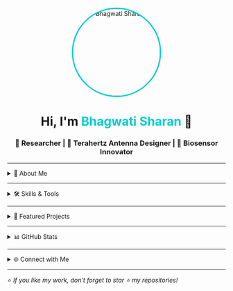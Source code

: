 <!-- Profile Picture -->
<p align="center">
  <img src="https://github.com/bsharan-lab/bsharan-lab.github.io/main/Sharan.jpeg" alt="Bhagwati Sharan" width="200" style="border-radius:50%; border: 3px solid #00CED1;">
</p>

<h1 align="center">Hi, I'm <span style="color:#00CED1;">Bhagwati Sharan</span> 👋</h1>
<h3 align="center">🔬 Researcher | 📡 Terahertz Antenna Designer | 🧪 Biosensor Innovator</h3>

---

<details>
<summary>🚀 About Me</summary>
<br>

- 🎓 Researcher in **Terahertz Antenna Design** & **Biosensors**  
- 💻 Passionate about **COMSOL**, **CST Studio**, **ADS**, and **HFSS**  
- 📚 Currently exploring **Deep Learning** for biomedical applications  
- ✨ Dedicated to merging **healthcare** and **technology** for impactful innovations  

</details>

---

<details>
<summary>🛠 Skills & Tools</summary>
<br>

**💻 Programming:** Python, MATLAB  
**🛰 Simulation Tools:** CST Studio, COMSOL Multiphysics, ADS Software, HFSS Software  
**📡 Technologies:** Antenna Design, Channel Modeling, Biosensing, SPR Sensors  

</details>

---

<details>
<summary>📂 Featured Projects</summary>
<br>

🔹 [**Terahertz SRR Biosensor for Cardiac Biomarker Detection**](https://github.com/yourusername/project-link)  
🔹 [**Surface Plasmon Resonance-Based Biosensor Simulation**](https://github.com/yourusername/project-link)  
🔹 [**MIMO Antenna Channel Capacity Analysis**](https://github.com/yourusername/project-link)  

</details>

---

<details>
<summary>📊 GitHub Stats</summary>
<br>

<p align="center">
  <img src="https://github-readme-stats.vercel.app/api?username=yourusername&show_icons=true&theme=radical&hide_border=true" alt="GitHub Stats">
  <img src="https://github-readme-stats.vercel.app/api/top-langs/?username=yourusername&layout=compact&theme=radical&hide_border=true" alt="Top Languages">
</p>

</details>

---

<details>
<summary>🌐 Connect with Me</summary>
<br>

<p align="center">
  <a href="https://linkedin.com/in/bhagwati-sharan"><img src="https://img.shields.io/badge/-LinkedIn-0077B5?style=for-the-badge&logo=Linkedin&logoColor=white" alt="LinkedIn"></a>
  <a href="mailto:bhagwati.sharan001@gmail.com"><img src="https://img.shields.io/badge/-Gmail-D14836?style=for-the-badge&logo=Gmail&logoColor=white" alt="Gmail"></a>
  <a href="mailto:bhagwati.sharan001@ieee.org"><img src="https://img.shields.io/badge/-IEEE-00629B?style=for-the-badge&logo=IEEE&logoColor=white" alt="IEEE Email"></a>
</p>

</details>

---

⭐ *If you like my work, don’t forget to star ⭐ my repositories!*
